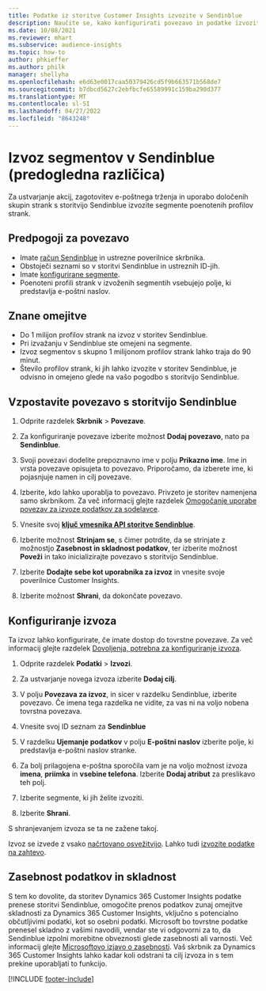 ```yaml
---
title: Podatke iz storitve Customer Insights izvozite v Sendinblue
description: Naučite se, kako konfigurirati povezavo in podatke izvoziti v Sendinblue.
ms.date: 10/08/2021
ms.reviewer: mhart
ms.subservice: audience-insights
ms.topic: how-to
author: phkieffer
ms.author: philk
manager: shellyha
ms.openlocfilehash: e6d63e0017caa50379426cd5f9b663571b568de7
ms.sourcegitcommit: b7dbcd5627c2ebfbcfe65589991c159ba290d377
ms.translationtype: MT
ms.contentlocale: sl-SI
ms.lasthandoff: 04/27/2022
ms.locfileid: "8643248"
---
```

# <a name="export-segments-to-sendinblue-preview"></a>Izvoz segmentov v Sendinblue (predogledna različica)

Za ustvarjanje akcij, zagotovitev e-poštnega trženja in uporabo določenih skupin strank s storitvijo Sendinblue izvozite segmente poenotenih profilov strank.

## <a name="prerequisites-for-connection"></a>Predpogoji za povezavo

-   Imate [račun Sendinblue](https://www.sendinblue.com/) in ustrezne poverilnice skrbnika.
-   Obstoječi seznami so v storitvi Sendinblue in ustreznih ID-jih.
-   Imate [konfigurirane segmente](segments.md).
-   Poenoteni profili strank v izvoženih segmentih vsebujejo polje, ki predstavlja e-poštni naslov.

## <a name="known-limitations"></a>Znane omejitve

- Do 1 milijon profilov strank na izvoz v storitev Sendinblue.
- Pri izvažanju v Sendinblue ste omejeni na segmente.
- Izvoz segmentov s skupno 1 milijonom profilov strank lahko traja do 90 minut. 
- Število profilov strank, ki jih lahko izvozite v storitev Sendinblue, je odvisno in omejeno glede na vašo pogodbo s storitvijo Sendinblue.

## <a name="set-up-connection-to-sendinblue"></a>Vzpostavite povezavo s storitvijo Sendinblue

1. Odprite razdelek **Skrbnik** > **Povezave**.

1. Za konfiguriranje povezave izberite možnost **Dodaj povezavo**, nato pa **Sendinblue**.

1. Svoji povezavi dodelite prepoznavno ime v polju **Prikazno ime**. Ime in vrsta povezave opisujeta to povezavo. Priporočamo, da izberete ime, ki pojasnjuje namen in cilj povezave.

1. Izberite, kdo lahko uporablja to povezavo. Privzeto je storitev namenjena samo skrbnikom. Za več informacij glejte razdelek [Omogočanje uporabe povezav za izvoze podatkov za sodelavce](connections.md#allow-contributors-to-use-a-connection-for-exports).

1. Vnesite svoj **[ključ vmesnika API storitve Sendinblue](https://developers.sendinblue.com/docs/getting-started#:~:text=Get%20your%20API%20key&text=You%20can%20create%20one%20from,your%20settings%20This%20API%20key)**.

1. Izberite možnost **Strinjam se**, s čimer potrdite, da se strinjate z možnostjo **Zasebnost in skladnost podatkov**, ter izberite možnost **Poveži** in tako inicializirajte povezavo s storitvijo Sendinblue.

1. Izberite **Dodajte sebe kot uporabnika za izvoz** in vnesite svoje poverilnice Customer Insights.

1. Izberite možnost **Shrani**, da dokončate povezavo.

## <a name="configure-an-export"></a>Konfiguriranje izvoza

Ta izvoz lahko konfigurirate, če imate dostop do tovrstne povezave. Za več informacij glejte razdelek [Dovoljenja, potrebna za konfiguriranje izvoza](export-destinations.md#set-up-a-new-export).

1. Odprite razdelek **Podatki** > **Izvozi**.

1. Za ustvarjanje novega izvoza izberite **Dodaj cilj**.

1. V polju **Povezava za izvoz**, in sicer v razdelku Sendinblue, izberite povezavo. Če imena tega razdelka ne vidite, za vas ni na voljo nobena tovrstna povezava.

1. Vnesite svoj ID seznam za **Sendinblue** 

1. V razdelku **Ujemanje podatkov** v polju **E-poštni naslov** izberite polje, ki predstavlja e-poštni naslov stranke. 

1. Za bolj prilagojena e-poštna sporočila vam je na voljo možnost izvoza **imena**, **priimka** in **vsebine telefona**. Izberite **Dodaj atribut** za preslikavo teh polj.

1. Izberite segmente, ki jih želite izvoziti. 

1. Izberite **Shrani**.

S shranjevanjem izvoza se ta ne zažene takoj.

Izvoz se izvede z vsako [načrtovano osvežitvijo](system.md#schedule-tab). Lahko tudi [izvozite podatke na zahtevo](export-destinations.md#run-exports-on-demand). 


## <a name="data-privacy-and-compliance"></a>Zasebnost podatkov in skladnost

S tem ko dovolite, da storitev Dynamics 365 Customer Insights podatke prenese storitvi Sendinblue, omogočite prenos podatkov zunaj omejitve skladnosti za Dynamics 365 Customer Insights, vključno s potencialno občutljivimi podatki, kot so osebni podatki. Microsoft bo tovrstne podatke prenesel skladno z vašimi navodili, vendar ste vi odgovorni za to, da Sendinblue izpolni morebitne obveznosti glede zasebnosti ali varnosti. Več informacij glejte [Microsoftovo izjavo o zasebnosti](https://go.microsoft.com/fwlink/?linkid=396732).
Vaš skrbnik za Dynamics 365 Customer Insights lahko kadar koli odstrani ta cilj izvoza in s tem prekine uporabljati to funkcijo.


[!INCLUDE [footer-include](includes/footer-banner.md)]
